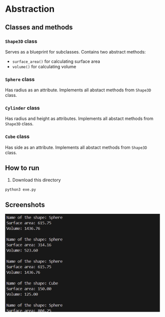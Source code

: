 # Abstraction  

## Classes and methods  

### `Shape3D` class  
Serves as a blueprint for subclasses. Contains two abstract methods:  
- `surface_area()` for calculating surface area
- `volume()` for calculating volume  

### `Sphere` class  
Has radius as an attribute. Implements all abstact methods from `Shape3D` class.  

### `Cylinder` class  
Has radius and height as attributes. Implements all abstact methods from `Shape3D` class. 

### `Cube` class  
Has side as an attribute. Implements all abstact methods from `Shape3D` class.  

## How to run  
1. Download this directory

```sh
python3 exe.py
```

## Screenshots  
![screenshot](https://github.com/xthimylJ/OOP_HWs/blob/main/Abstaraction/screenshots/Screenshot%202025-04-25%20224330.png)  